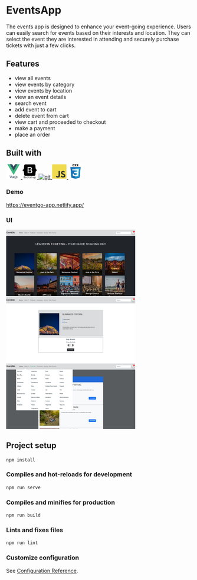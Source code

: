# EventsApp

The events app is designed to enhance your event-going experience. Users can easily search for events based on their
interests and location. They can select the event they are interested in attending and securely purchase tickets with
just a few clicks.

## Features

- view all events
- view events by category
- view events by location
- view an event details
- search event
- add event to cart
- delete event from cart
- view cart and proceeded to checkout
- make a payment
- place an order

## Built with

<p align="left"> <a href="https://vuejs.org/" target="_blank" rel="noreferrer"> <img src="https://raw.githubusercontent.com/devicons/devicon/master/icons/vuejs/vuejs-original-wordmark.svg" alt="vuejs" width="40" height="40"/> </a>  <a href="https://getbootstrap.com" target="_blank" rel="noreferrer"> <img src="https://raw.githubusercontent.com/devicons/devicon/master/icons/bootstrap/bootstrap-plain-wordmark.svg" alt="bootstrap" width="40" height="40"/> </a>  <a href="https://git-scm.com/" target="_blank" rel="noreferrer"> <img src="https://www.vectorlogo.zone/logos/git-scm/git-scm-icon.svg" alt="git" width="40" height="40"/> </a> <a href="https://developer.mozilla.org/en-US/docs/Web/JavaScript" target="_blank" rel="noreferrer"> <img src="https://raw.githubusercontent.com/devicons/devicon/master/icons/javascript/javascript-original.svg" alt="javascript" width="40" height="40"/> </a>   <a href="https://www.w3schools.com/css/" target="_blank" rel="noreferrer"> <img src="https://raw.githubusercontent.com/devicons/devicon/master/icons/css3/css3-original-wordmark.svg" alt="css3" width="40" height="40"/> </a> </p>

### Demo

https://eventgo-app.netlify.app/
 
### UI

<img src="src/assets/events-app.jpg" width="350" class="d-inline-block">
<img src="src/assets/event-img.jpg" width="350" class="d-inline-block">
<img src="src/assets/events-location.jpg" width="350" class="d-inline-block">

## Project setup

```
npm install
```

### Compiles and hot-reloads for development

```
npm run serve
```

### Compiles and minifies for production

```
npm run build
```

### Lints and fixes files

```
npm run lint
```

### Customize configuration

See [Configuration Reference](https://cli.vuejs.org/config/).
